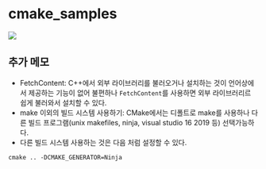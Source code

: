 # cmake_samples
<div>
<img widht="200" src="https://cgold.readthedocs.io/en/latest/_images/generate-native-files.png">
</div>

## 추가 메모
- FetchContent: C++에서 외부 라이브러리를 불러오거나 설치하는 것이 언어상에서 제공하는 기능이 없어 불편하나 ```FetchContent```를 사용하면 외부 라이브러리르 쉽게 불러와서 설치할 수 있다.
- make 이외의 빌드 시스템 사용하기: CMake에서는 디폴트로 make를 사용하나 다른 빌드 프로그램(unix makefiles, ninja, visual studio 16 2019 등) 선택가능하다.
- 다른 빌드 시스템 사용하는 것은 다음 처럼 설정할 수 있다.
```
cmake .. -DCMAKE_GENERATOR=Ninja
```
